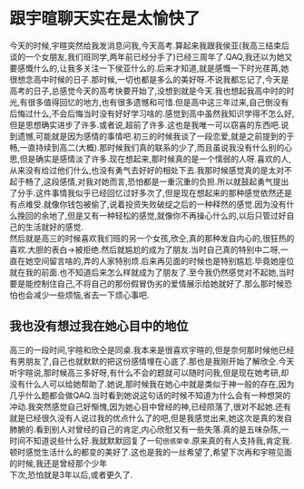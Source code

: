 # 跟宇暄聊天实在是太愉快了

今天的时候,宇暄突然给我发消息问我,今天高考.算起来我跟我侯亚(我高三结束后谈的一个女朋友,我们班同学,两年前已经分手了)已经三周年了.QAQ,我还以为她又要感慨什么的,让我多关注一下侯亚什么的.后来才知道,就是感慨一下时光荏苒,她很想念高中时候的日子.那时候,一切也都是多么的美好呀.不说我都忘记了,今天是高考的日子,总感觉今天的高考快要开始了,没想到就是今天.我也想起我高中时的时光,有很多值得回忆的地方,也有很多遗憾和可惜.但是高中这三年过来,自己倒没有后悔过什么,不会后悔当时没有好好学习啥的.感觉到高中虽然我知识学得不怎么好,但是思想确实进步了许多.或者说,超前了许多.这也是我唯一可以窃喜的东西吧.说到遗憾,可能就是因为感情的事情吧.初三的时候我谈了一段恋爱,就是之前提到的于畅,一直持续到高二(大概).那时候我们真的联系的少了,而且虽说我没有什么别的心思,但是确实是感情淡了许多.现在想起来,那时候真的是一个懦弱的人呀.喜欢的人,从来没有给过他们什么,也没有勇气去好好的相处下去.我那时候感觉真的是太对不起于畅了,这段感情,对我对她而言,恐怕都是一重沉重的负担.所以就鼓起勇气提出了分手.这件事情我似乎已经回忆过好多次了,但是现在想起来的那种感觉依然还是有点难受.就像你钱包被偷了,说着投资失败破绽之后的一种释然的感觉.因为没有什么挽回的余地了,但是又有一种轻松的感觉,就像你不再操心什么的,以后只管过好自己的生活就好的感觉.  
然后就是高三的时候喜欢我们班的另一个女孩,欣仝,真的那种发自内心的,很狂热的喜欢.大胆的表白->被拒绝.然后就尴尬的成为了朋友.当时自己真的特别中二呀,一直在她空间留言啥的,弄的人家特别烦.后来再见面的时候也是特别尴尬.毕竟她座位就在我的前面.也不知道后来怎么样就成为了朋友了.至今我仍然感觉对不起她,当时要是能控制住自己,不将自己的那份假冒伪劣的爱情展示给她就好了.那么那时候恐怕也会减少一些烦恼,省去一下烦心事吧.

## 我也没有想过我在她心目中的地位

高三的一段时间,宇暄和欣仝是同桌.我本来是很喜欢宇暄的,但是奈何那时候他已经有男朋友了,自己也就默默的把这份感情埋在心底了.那也是我刚开始了解欣仝.今天听宇暄说,那时候高三多好呀,有什么不会的题就可以随时问我,但是现在她考研,却没有什么人可以给她帮助了.她说,那时候我在她心中就是类似于神一般的存在,因为几乎什么题都会做QAQ.当时看到她说这句话的时候不知道为什么会有一种想哭的冲动.我突然感觉自己好惭愧,因为她心目中曾经的神,已经陨落了,很对不起她.还有就是已经很久没有人说过我的优点什么了的吧,但是我感觉出来,她这次是真的发自肺腑的.看到别人对曾经的自己的肯定,内心欣慰又有一些失落.真的是五味杂陈,一时间不知道说些什么好.我就默默回复了一句`倍感荣幸`.原来真的有人支持我,肯定我.顿时感觉生活什么的都变的美好了.这也是我的一丝希望了,希望下次再和宇暄见面的时候,我还是曾经那个少年  
下次,恐怕就是3年以后,或者更久了.
